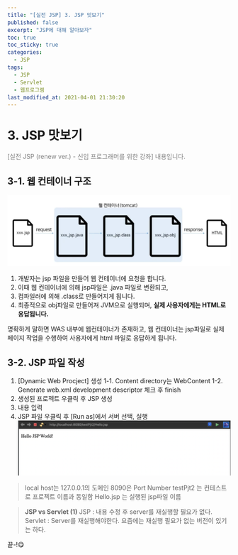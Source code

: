 ```yaml
---
title: "[실전 JSP] 3. JSP 맛보기"
published: false
excerpt: "JSP에 대해 알아보자"
toc: true
toc_sticky: true
categories:
  - JSP
tags:
  - JSP
  - Servlet
  - 웹프로그램
last_modified_at: 2021-04-01 21:30:20
---
```


# 3. JSP 맛보기
<span style="color:grey">[실전 JSP (renew ver.) - 신입 프로그래머를 위한 강좌] 내용입니다.</span>

## 3-1. 웹 컨테이너 구조
![이미지](/assets/images/JSP&Servlet/실전JSP/2강/2강_1.png)

1. 개발자는 jsp 파일을 만들어 웹 컨테이너에 요청을 합니다.  
2. 이때 웹 컨테이너에 의해 jsp파일은 .java 파일로 변환되고,  
3. 컴파일러에 의해 .class로 만들어지게 됩니다.  
4. 최종적으로 obj파일로 만들어져 JVM으로 실행되며, **실제 사용자에게는 HTML로 응답됩니다.**
  
명확하게 말하면 WAS 내부에 웹컨테이너가 존재하고, 웹 컨테이너는 jsp파일로 실제 페이지 작업을 수행하여 사용자에게 html 파일로 응답하게 됩니다.  

## 3-2. JSP 파일 작성

1. [Dynamic Web Procject] 생성
  1-1. Content directory는  WebContent
  1-2. Generate web.xml development descriptor 체크 후 finish
2. 생성된 프로젝트 우클릭 후 JSP 생성
3. 내용 입력
4. JSP 파일 우클릭 후 [Run as]에서 서버 선택, 실행
![이미지](/assets/images/JSP&Servlet/실전JSP/2강/2강_2.png)  
  
> local host는 127.0.0.1의 도메인
> 8090은 Port Number
> testPjt2 는 컨테스트로 프로젝트 이름과 동일함
> Hello.jsp 는 실행된 jsp파일 이름

>**JSP vs Servlet (1)**
>JSP : 내용 수정 후 server를 재실행할 필요가 없다.  
>Servlet : Server를 재실행해야한다. 요즘에는 재실행 필요가 없는 버전이 있기는 하다.  
  
끝-!😋